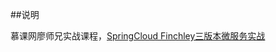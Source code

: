 ##说明

慕课网廖师兄实战课程，[SpringCloud Finchley三版本微服务实战](https://coding.imooc.com/class/chapter/187.html#Anchor)